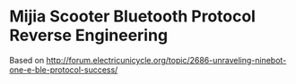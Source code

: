 # Mijia Scooter Bluetooth Protocol Reverse Engineering

Based on http://forum.electricunicycle.org/topic/2686-unraveling-ninebot-one-e-ble-protocol-success/